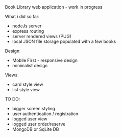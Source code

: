 Book Library web application - 
work in progress

What i did  so far:

- nodeJs server
- express routing
- server rendered views (PUG)
- local JSON file storage populated with a few books

Design:
- Mobile First - responsive design
- minimalist design

Views:
- card style view
- list style view

TO DO:
- bigger screen styling
- user authentication / registration
- logged user view
- logged user order/reserve
- MongoDB or SqLite DB
